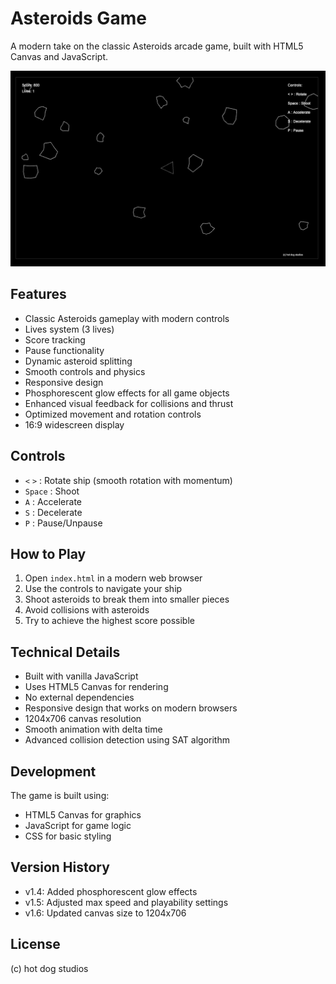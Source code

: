 # Asteroids Game

A modern take on the classic Asteroids arcade game, built with HTML5 Canvas and JavaScript.

![Asteroids Game Screenshot](screenshot.png)

## Features

- Classic Asteroids gameplay with modern controls
- Lives system (3 lives)
- Score tracking
- Pause functionality
- Dynamic asteroid splitting
- Smooth controls and physics
- Responsive design
- Phosphorescent glow effects for all game objects
- Enhanced visual feedback for collisions and thrust
- Optimized movement and rotation controls
- 16:9 widescreen display

## Controls

- `<` `>` : Rotate ship (smooth rotation with momentum)
- `Space` : Shoot
- `A` : Accelerate
- `S` : Decelerate
- `P` : Pause/Unpause

## How to Play

1. Open `index.html` in a modern web browser
2. Use the controls to navigate your ship
3. Shoot asteroids to break them into smaller pieces
4. Avoid collisions with asteroids
5. Try to achieve the highest score possible

## Technical Details

- Built with vanilla JavaScript
- Uses HTML5 Canvas for rendering
- No external dependencies
- Responsive design that works on modern browsers
- 1204x706 canvas resolution
- Smooth animation with delta time
- Advanced collision detection using SAT algorithm

## Development

The game is built using:
- HTML5 Canvas for graphics
- JavaScript for game logic
- CSS for basic styling

## Version History

- v1.4: Added phosphorescent glow effects
- v1.5: Adjusted max speed and playability settings
- v1.6: Updated canvas size to 1204x706

## License

(c) hot dog studios 